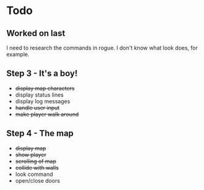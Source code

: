 # Todo

## Worked on last

I need to research the commands in rogue. I don't know what look does, for example.

## Step 3 - It's a boy!

- ~~display map characters~~
- display status lines
- display log messages
- ~~handle user input~~
- ~~make player walk around~~

## Step 4 - The map

- ~~display map~~
- ~~show player~~
- ~~scrolling of map~~
- ~~collide with walls~~
- look command
- open/close doors